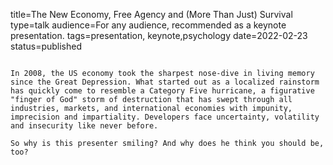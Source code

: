 title=The New Economy, Free Agency   and (More Than Just) Survival
type=talk
audience=For any audience, recommended as a keynote presentation.
tags=presentation, keynote,psychology
date=2022-02-23
status=published
~~~~~~

In 2008, the US economy took the sharpest nose-dive in living memory since the Great Depression. What started out as a localized rainstorm has quickly come to resemble a Category Five hurricane, a figurative "finger of God" storm of destruction that has swept through all industries, markets, and international economies with impunity, imprecision and impartiality. Developers face uncertainty, volatility and insecurity like never before.

So why is this presenter smiling? And why does he think you should be, too?

